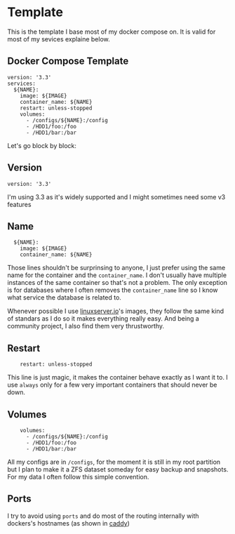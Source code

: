 # Template

This is the template I base most of my docker compose on. It is valid for most of my sevices explaine below.

## Docker Compose Template

```
version: '3.3'
services:
  ${NAME}:
    image: ${IMAGE}
    container_name: ${NAME}
    restart: unless-stopped
    volumes:
      - /configs/${NAME}:/config
      - /HDD1/foo:/foo
      - /HDD1/bar:/bar
```

Let's go block by block:

## Version

```
version: '3.3'
```

I'm using 3.3 as it's widely supported and I might sometimes need some v3 features

## Name

```
  ${NAME}:
    image: ${IMAGE}
    container_name: ${NAME}
```

Those lines shouldn't be surprinsing to anyone, I just prefer using the same name for the container and the `container_name`. I don't usually have multiple instances of the same container so that's not a problem. The only exception is for databases where I often removes the `container_name` line so I know what service the database is related to.

Whenever possible I use [linuxserver.io](https://linuxserver.io)'s images, they follow the same kind of standars as I do so it makes everything really easy. And being a community project, I also find them very thrustworthy.

## Restart

```
    restart: unless-stopped
```

This line is just magic, it makes the container behave exactly as I want it to. I use `always` only for a few very important containers that should never be down.

## Volumes

```
    volumes:
      - /configs/${NAME}:/config
      - /HDD1/foo:/foo
      - /HDD1/bar:/bar
```

All my configs are in `/configs`, for the moment it is still in my root partition but I plan to make it a ZFS dataset someday for easy backup and snapshots.
For my data I often follow this simple convention.

## Ports

I try to avoid using `ports` and do most of the routing internally with dockers's hostnames (as shown in [caddy](/services/caddy))
